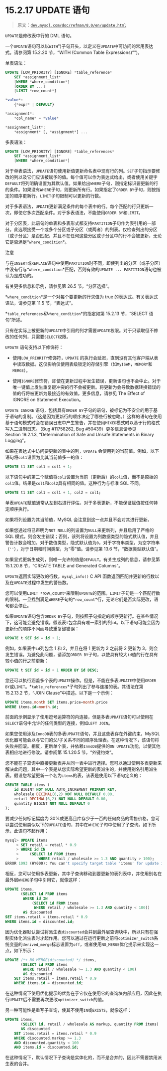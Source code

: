 # 15.2.17 UPDATE 语句

> 原文：[`dev.mysql.com/doc/refman/8.0/en/update.html`](https://dev.mysql.com/doc/refman/8.0/en/update.html)

`UPDATE`是修改表中行的 DML 语句。

一个`UPDATE`语句可以以`WITH`")子句开头，以定义在`UPDATE`中可访问的常用表达式。请参阅第 15.2.20 节，“WITH (Common Table Expressions)”")。

单表语法：

```sql
UPDATE [LOW_PRIORITY] [IGNORE] *table_reference*
    SET *assignment_list*
    [WHERE *where_condition*]
    [ORDER BY ...]
    [LIMIT *row_count*]

*value*:
    {*expr* | DEFAULT}

*assignment*:
    *col_name* = *value*

*assignment_list*:
    *assignment* [, *assignment*] ...
```

多表语法：

```sql
UPDATE [LOW_PRIORITY] [IGNORE] *table_references*
    SET *assignment_list*
    [WHERE *where_condition*]
```

对于单表语法，`UPDATE`语句使用新值更新命名表中现有行的列。`SET`子句指示要修改的列以及它们应该被赋予的值。每个值可以作为表达式给出，或者使用关键字`DEFAULT`将列明确设置为其默认值。如果给出`WHERE`子句，则指定标识要更新的行的条件。如果没有`WHERE`子句，则更新所有行。如果指定了`ORDER BY`子句，则按指定的顺序更新行。`LIMIT`子句限制可以更新的行数。

对于多表语法，`UPDATE`更新满足条件的每个表中的行。每个匹配的行只更新一次，即使它多次匹配条件。对于多表语法，不能使用`ORDER BY`和`LIMIT`。

对于分区表，此语句的单表和多表形式都支持`PARTITION`子句作为表引用的一部分。此选项接受一个或多个分区或子分区（或两者）的列表。仅检查列出的分区（或子分区）是否匹配，并且不在任何这些分区或子分区中的行不会被更新，无论它是否满足*`where_condition`*。

注意

与在`INSERT`或`REPLACE`语句中使用`PARTITION`时不同，即使列出的分区（或子分区）中没有行与*`where_condition`*匹配，否则有效的`UPDATE ... PARTITION`语句也被认为是成功的。

有关更多信息和示例，请参见第 26.5 节，“分区选择”。

*`where_condition`*是一个对每个要更新的行求值为 true 的表达式。有关表达式语法，请参见第 11.5 节，“表达式”。

*`table_references`*和*`where_condition`*的指定如第 15.2.13 节，“SELECT 语句”所述。

只有在实际上被更新的`UPDATE`中引用的列才需要`UPDATE`权限。对于只读取但不修改的任何列，只需要`SELECT`权限。

`UPDATE` 语句支持以下修饰符：

+   使用`LOW_PRIORITY`修饰符，`UPDATE` 的执行会延迟，直到没有其他客户端从表中读取数据。这仅影响仅使用表级锁定的存储引擎（如`MyISAM`，`MEMORY`和`MERGE`）。

+   使用`IGNORE`修饰符，即使在更新过程中发生错误，更新语句也不会中止。对于唯一键值上发生重复键冲突的行不会被更新。将更新为会导致数据转换错误的值的行将被更新为最接近的有效值。更多信息，请参见 The Effect of IGNORE on Statement Execution。

`UPDATE IGNORE` 语句，包括具有`ORDER BY`子句的语句，被标记为不安全的用于基于语句的复制。（这是因为更新行的顺序决定了哪些行被忽略。）这样的语句在使用基于语句模式时会在错误日志中产生警告，并在使用`MIXED`模式时以基于行的格式写入二进制日志。（Bug #11758262, Bug #50439）更多信息请参见 Section 19.2.1.3, “Determination of Safe and Unsafe Statements in Binary Logging”。

如果在表达式中访问要更新的表中的列，`UPDATE` 会使用列的当前值。例如，以下语句将`col1`设置为比其当前值多一的值：

```sql
UPDATE t1 SET col1 = col1 + 1;
```

以下语句中的第二个赋值将`col2`设置为当前（更新后）的`col1`值，而不是原始的`col1`值。结果是`col1`和`col2`具有相同的值。这种行为与标准 SQL 不同。

```sql
UPDATE t1 SET col1 = col1 + 1, col2 = col1;
```

单表`UPDATE`赋值通常从左到右进行评估。对于多表更新，不能保证赋值按任何特定顺序执行。

如果将列设置为其当前值，MySQL 会注意到这一点并且不会对其进行更新。

如果您通过将已声明为`NOT NULL`的列设置为`NULL`来更新列，并且启用了严格的 SQL 模式，则会发生错误；否则，该列将设置为列数据类型的隐式默认值，并且警告计数会增加。对于数值类型，隐式默认值为`0`，对于字符串类型，为空字符串（`''`），对于日期和时间类型，为“零”值。请参见第 13.6 节，“数据类型默认值”。

如果显式更新生成列，则唯一允许的值是`DEFAULT`。有关生成列的信息，请参见第 15.1.20.8 节，“CREATE TABLE and Generated Columns”。

`UPDATE`返回实际更改的行数。`mysql_info()` C API 函数返回匹配并更新的行数以及在`UPDATE`过程中发生的警告数。

您可以使用`LIMIT *`row_count`*`来限制`UPDATE`的范围。`LIMIT`子句是一个匹配行数的限制。一旦找到满足`WHERE`子句的*`row_count`*行，无论它们是否实际更改，语句都会停止。

如果`UPDATE`语句包含`ORDER BY`子句，则按照子句指定的顺序更新行。在某些情况下，这可能会避免错误。假设表`t`包含具有唯一索引的列`id`。以下语句可能会因为更新行的顺序不同而导致重复键错误：

```sql
UPDATE t SET id = id + 1;
```

例如，如果表中`id`列包含 1 和 2，并且在将 1 更新为 2 之前将 2 更新为 3，则会发生错误。为避免此问题，请添加`ORDER BY`子句，以使具有较大`id`值的行在具有较小值的行之前更新：

```sql
UPDATE t SET id = id + 1 ORDER BY id DESC;
```

您还可以执行涵盖多个表的`UPDATE`操作。但是，不能在多表`UPDATE`中使用`ORDER BY`或`LIMIT`。*`table_references`*子句列出了参与连接的表。其语法在第 15.2.13.2 节，“JOIN Clause”中描述。以下是一个示例：

```sql
UPDATE items,month SET items.price=month.price
WHERE items.id=month.id;
```

前面的示例显示了使用逗号运算符的内连接，但是多表`UPDATE`语句可以使用在`SELECT`语句中允许的任何类型的连接，例如`LEFT JOIN`。

如果您使用涉及`InnoDB`表的多表`UPDATE`语句，并且这些表存在外键约束，MySQL 优化器可能会以与它们的父/子关系不同的顺序处理表。在这种情况下，该语句将失败并回滚。相反，更新单个表，并依赖`InnoDB`提供的`ON UPDATE`功能，以使其他表相应地进行修改。请参阅第 15.1.20.5 节，“外键约束”。

您不能在子查询中直接更新表并从同一表中进行选择。您可以通过使用多表更新来解决此问题，其中一个表是从您实际希望更新的表派生的，并使用别名引用派生表。假设您希望更新一个名为`items`的表，该表是使用以下语句定义的：

```sql
CREATE TABLE items (
    id BIGINT NOT NULL AUTO_INCREMENT PRIMARY KEY,
    wholesale DECIMAL(6,2) NOT NULL DEFAULT 0.00,
    retail DECIMAL(6,2) NOT NULL DEFAULT 0.00,
    quantity BIGINT NOT NULL DEFAULT 0
);
```

要减少任何标记幅度为 30%或更高且库存少于一百的任何商品的零售价格，您可以尝试使用类似以下的`UPDATE`语句，其中在`WHERE`子句中使用了子查询。如下所示，此语句不起作用：

```sql
mysql> UPDATE items
     > SET retail = retail * 0.9
     > WHERE id IN
     >     (SELECT id FROM items
     >         WHERE retail / wholesale >= 1.3 AND quantity > 100);
ERROR 1093 (HY000): You can't specify target table 'items' for update in FROM clause
```

相反，您可以使用多表更新，其中子查询移动到要更新的表列表中，并使用别名在最外层`WHERE`子句中引用它，就像这样：

```sql
UPDATE items,
       (SELECT id FROM items
        WHERE id IN
            (SELECT id FROM items
             WHERE retail / wholesale >= 1.3 AND quantity < 100))
        AS discounted
SET items.retail = items.retail * 0.9
WHERE items.id = discounted.id;
```

因为优化器默认尝试将派生表`discounted`合并到最外层查询块中，所以只有在强制实体化派生表时才起作用。您可以通过在运行更新之前将`optimizer_switch`系统变量的`derived_merge`标志设置为`off`，或者使用`NO_MERGE`优化提示来实现这一点，如下所示：

```sql
UPDATE /*+ NO_MERGE(discounted) */ items,
       (SELECT id FROM items
        WHERE retail / wholesale >= 1.3 AND quantity < 100)
        AS discounted
    SET items.retail = items.retail * 0.9
    WHERE items.id = discounted.id;
```

在这种情况下使用优化提示的优势在于它仅在使用它的查询块内部应用，因此在执行`UPDATE`后不需要再次更改`optimizer_switch`的值。

另一种可能性是重写子查询，使其不使用`IN`或`EXISTS`，就像这样：

```sql
UPDATE items,
       (SELECT id, retail / wholesale AS markup, quantity FROM items)
       AS discounted
    SET items.retail = items.retail * 0.9
    WHERE discounted.markup >= 1.3
    AND discounted.quantity < 100
    AND items.id = discounted.id;
```

在这种情况下，默认情况下子查询是实体化的，而不是合并的，因此不需要禁用派生表的合并。
